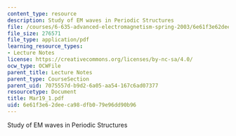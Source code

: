 ```yaml
---
content_type: resource
description: Study of EM waves in Periodic Structures
file: /courses/6-635-advanced-electromagnetism-spring-2003/6e61f3e62deeca98dfb079e96dd90b96_Mar19_1.pdf
file_size: 276571
file_type: application/pdf
learning_resource_types:
- Lecture Notes
license: https://creativecommons.org/licenses/by-nc-sa/4.0/
ocw_type: OCWFile
parent_title: Lecture Notes
parent_type: CourseSection
parent_uid: 7075557d-b9d2-6a05-aa54-167c6ad07377
resourcetype: Document
title: Mar19_1.pdf
uid: 6e61f3e6-2dee-ca98-dfb0-79e96dd90b96
---
```

Study of EM waves in Periodic Structures